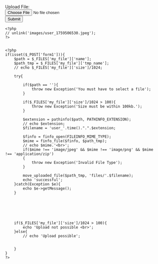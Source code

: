 <!DOCTYPE html>
<html lang="en">
<head>
    <meta charset="UTF-8">
    <meta name="viewport" content="width=device-width, initial-scale=1.0">
    <title>Document</title>
</head>
<body>
    <form action="" method="post" enctype="multipart/form-data">
        Upload File:<br>
        <input type="file" name="my_file" ><br>
        <button type="submit" name="form1" >Submit</button>
    </form>

    <?php
    // unlink('images/user_1759506530.jpeg');
    ?>


    <?php
    if(isset($_POST['form1'])){
        $path = $_FILES['my_file']['name'];
        $path_tmp = $_FILES['my_file']['tmp_name'];
        // echo $_FILES['my_file']['size']/1024;

        try{

            if($path == ''){
                throw new Exception('You must have to select a file');
            }

            if($_FILES['my_file']['size']/1024 > 100){
                throw new Exception('Size must be within 100kb.');
            }

            $extension = pathinfo($path, PATHINFO_EXTENSION);
            // echo $extension;
            $filename = 'user_'.time().".".$extension;

            $finfo = finfo_open(FILEINFO_MIME_TYPE);
            $mime = finfo_file($finfo, $path_tmp);
            // echo $mime.'<br>';
            if($mime !== 'image/jpeg' && $mime !== 'image/png' && $mime !== 'application/zip')
            {
                throw new Exception('Invalid File Type');
            }

            move_uploaded_file($path_tmp, 'files/'.$filename);
            echo 'successful';
        }catch(Exception $e){
            echo $e->getMessage();
        }





        
        if($_FILES['my_file']['size']/1024 > 100){
            echo 'Upload not possible <br>';
        }else{
            // echo 'Upload possible';

            
        }
    }
    ?>


</body>
</html>
